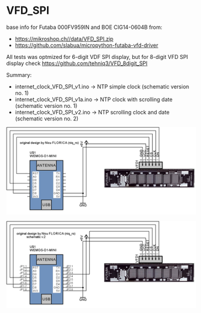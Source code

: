 # VFD_SPI
base info for Futaba 000FV959IN and BOE CIG14-0604B from:
- https://mikroshop.ch//data/VFD_SPI.zip
- https://github.com/slabua/micropython-futaba-vfd-driver

All tests was optmized for 6-digit VDF SPI display, but for 8-digit VFD SPI display check https://github.com/tehniq3/VFD_8digit_SPI 

Summary:
- internet_clock_VFD_SPI_v1.ino  -> NTP simple clock (schematic version no. 1)
- internet_clock_VFD_SPI_v1a.ino -> NTP clock with scrolling date (schematic version no. 1)
- internet_clock_VFD_SPI_v2.ino  -> NTP scrolling clock and date (schematic version no. 2)

![schematic](https://github.com/tehniq3/VFD_SPI/blob/main/VFD_SPI_ESP8266_schematic.png?raw=true)

![schematic v2](https://github.com/tehniq3/VFD_SPI/blob/main/VFD_SPI_ESP8266_schematic_v2.png)

  
